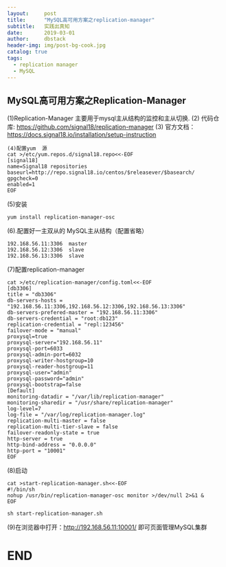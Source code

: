 ```yaml
---
layout:     post
title:      "MySQL高可用方案之replication-manager"
subtitle:   实践出真知
date:       2019-03-01
author:     dbstack
header-img: img/post-bg-cook.jpg
catalog: true
tags:
  - replication manager
  - MySQL
---
```

## MySQL高可用方案之Replication-Manager

(1)Replication-Manager 主要用于mysql主从结构的监控和主从切换.
(2) 代码仓库: https://github.com/signal18/replication-manager
(3) 官方文档：https://docs.signal18.io/installation/setup-instruction

```
(4)配置yum  源
cat >/etc/yum.repos.d/signal18.repo<<-EOF
[signal18]
name=Signal18 repositories
baseurl=http://repo.signal18.io/centos/$releasever/$basearch/
gpgcheck=0
enabled=1
EOF
```
(5)安装
```
yum install replication-manager-osc
```
(6).配置好一主双从的 MySQL主从结构（配置省略）
```
192.168.56.11:3306  master 
192.168.56.12:3306  slave
192.168.56.13:3306  slave
```

(7)配置replication-manager
```
cat >/etc/replication-manager/config.toml<<-EOF
[db3306]
title = "db3306"
db-servers-hosts = "192.168.56.11:3306,192.168.56.12:3306,192.168.56.13:3306"
db-servers-prefered-master = "192.168.56.11:3306"
db-servers-credential = "root:db123"
replication-credential = "repl:123456"
failover-mode = "manual"
proxysql=true
proxysql-server="192.168.56.11"
proxysql-port=6033
proxysql-admin-port=6032
proxysql-writer-hostgroup=10
proxysql-reader-hostgroup=11
proxysql-user="admin"
proxysql-password="admin"
proxysql-bootstrap=false
[Default]
monitoring-datadir = "/var/lib/replication-manager"
monitoring-sharedir = "/usr/share/replication-manager"
log-level=7
log-file = "/var/log/replication-manager.log"
replication-multi-master = false
replication-multi-tier-slave = false
failover-readonly-state = true
http-server = true
http-bind-address = "0.0.0.0"
http-port = "10001"
EOF
```
(8)启动
```
cat >start-replication-manager.sh<<-EOF
#!/bin/sh
nohup /usr/bin/replication-manager-osc monitor >/dev/null 2>&1 &
EOF

sh start-replication-manager.sh
```

(9)在浏览器中打开：http://192.168.56.11:10001/  即可页面管理MySQL集群

# END
